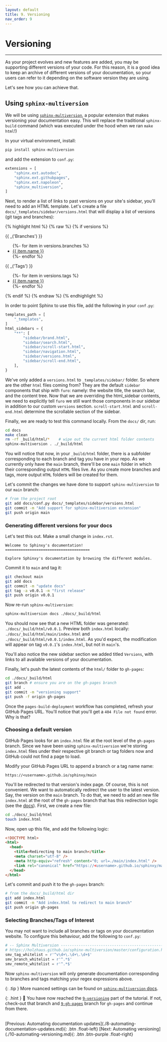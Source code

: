 ```yaml
---
layout: default
title: 9. Versioning
nav_order: 9
---
```


# Versioning

---

As your project evolves and new features are added, you may be supporting different versions of
your code. For this reason, it is a good idea to keep an archive of different versions of your
documentation, so your users can refer to it depending on the software version they are using.

Let's see how you can achieve that.

## Using `sphinx-multiversion`

We will be using [`sphinx-multiversion`](https://holzhaus.github.io/sphinx-multiversion/master/), a
popular extension that makes versioning your documentation easy. This will replace the traditional
`sphinx-build` command (which was executed under the hood when we ran `make html`!)

In your virtual environment, install:

```py
pip install sphinx-multiversion
```

and add the extension to `conf.py`:

```py
extensions = [
    "sphinx.ext.autodoc",
    "sphinx.ext.githubpages",
    "sphinx.ext.napoleon",
    "sphinx_multiversion",
]
```

Next, to render a list of links to past versions on your site's sidebar, you'll need to add an HTML
template. Let's create a file `docs/_templates/sidebar/versions.html` that will display a list of
versions (git tags and branches):

{% highlight html %}
{% raw %}
{% if versions %}
<div class="sidebar-tree">
  <p class="caption" role="heading"><span class="caption-text">{{ _('Branches') }}</span></p>
  <ul>
    {%- for item in versions.branches %}
    <li class="toctree-l1"><a class="reference" href="{{ item.url }}">{{ item.name }}</a></li>
    {%- endfor %}
  </ul>
  <p class="caption" role="heading"><span class="caption-text">{{ _('Tags') }}</span></p>
  <ul>
    {%- for item in versions.tags %}
    <li class="toctree-l1"><a class="reference" href="{{ item.url }}">{{ item.name }}</a></li>
    {%- endfor %}
  </ul>
</div>
{% endif %}
{% endraw %}
{% endhighlight %}

In order to point Sphinx to use this file, add the following in your `conf.py`:

```py
templates_path = [
    "_templates",
]
html_sidebars = {
    "**": [
        "sidebar/brand.html",
        "sidebar/search.html",
        "sidebar/scroll-start.html",
        "sidebar/navigation.html",
        "sidebar/versions.html",
        "sidebar/scroll-end.html",
    ],
}
```

We've only added a `versions.html` to `_templates/sidebar/` folder. So where are the other `html`
files coming from? They are the default `sidebar` components that ship with `furo`: namely: the
website title, the search bar, and the content tree. Now that we are overriding the html_sidebar
contents, we need to explicitly tell `furo` we still want those components in our sidebar in
addition to our custom `versions` section. `scroll-start.html` and `scroll-end.html` determine the
scrollable section of the sidebar.

Finally, we are ready to test this command locally. From the `docs/` dir, run:

```sh
cd docs
make clean
rm -rf _build/html/*    # wipe out the current html folder contents
sphinx-multiversion . ./_build/html
```

You will notice that now, in your `_build/html` folder, there is a subfolder corresponding to each
branch and tag you have in your repo. As we currently only have the `main` branch, there'll be one
`main` folder in which their corresponding output `HTML` files live. As you create more branches
and tags, more output `HTML` folders will be created for them.

Let's commit the changes we have done to support `sphinx-multiversion` to our `main` branch:

```sh
# from the project root
git add docs/conf.py docs/_templates/sidebar/versions.html
git commit -m "Add support for sphinx-multiversion extension"
git push origin main
```

### Generating different versions for your docs

Let's test this out. Make a small change in `index.rst`.

```
Welcome to Sphinxy's documentation!
======================================

Explore Sphinxy's documentation by browsing the different modules.
```

Commit it to `main` and tag it:

```sh
git checkout main
git add docs
git commit -m "update docs"
git tag -a v0.0.1 -m "first release"
git push origin v0.0.1
```

Now re-run `sphinx-multiversion`:

```sh
sphinx-multiversion docs ./docs/_build/html
```

You should now see that a new HTML folder was generated: `./docs/_build/html/v0.0.1`. Preview both
`index.html` locally: `./docs/_build/html/main/index.html` and `./docs/_build/html/v0.0.1/index.html`.
As you'd expect, the modification will appear on tag `v0.0.1`'s `index.html`, but not in `main`'s.

You'll also notice the new sidebar section we added titled `Versions`, with links to all available
versions of your documentation.

Finally, let's push the latest contents of the `html/` folder to `gh-pages`:

```sh
cd ./docs/_build/html
git branch # ensure you are on the gh-pages branch
git add .
git commit -m "versioning support"
git push -f origin gh-pages
```

Once the `pages-build-deployment` workflow has completed, refresh your GitHub Pages URL. You'll
notice that you'll get a `404 File not found` error. Why is that?

### Choosing a default version

GitHub Pages looks for an `index.html` file at the root level of the `gh-pages` branch. Since we
have been using `sphinx-multiversion` we're storing `index.html` files under their respective git
branch or tag folders now and GitHub could not find a page to load.

Modify your GitHub Pages URL to append a branch or a tag name name:

`https://<username>.github.io/sphinxy/main`

You'll be redirected to that version's index page. Of course, this is not convenient. We want to
automatically redirect the user to the latest version. Say, the version on the `main` branch. To do
that, we need to add an new file `index.html` at the root of the `gh-pages` branch that has this
redirection logic (see the
[docs](https://holzhaus.github.io/sphinx-multiversion/master/github_pages.html?highlight=meta%20http%20equiv%20refresh#redirecting-from-the-document-root)).
First, we create a new file:

```sh
cd ./docs/_build/html
touch index.html
```

Now, open up this file, and add the following logic:

```html
<!DOCTYPE html>
<html>
  <head>
    <title>Redirecting to main branch</title>
    <meta charset="utf-8" />
    <meta http-equiv="refresh" content="0; url=./main/index.html" />
    <link rel="canonical" href="https://<username>.github.io/sphinxy/main/index.html" />
  </head>
</html>
```

Let's commit and push it to the `gh-pages` branch:

```sh
# from the docs/_build/html dir
git add index.html
git commit -m "Add index.html to redirect to main branch"
git push origin gh-pages
```

### Selecting Branches/Tags of Interest

You may not want to include all branches or tags on your documentation website. To configure this
behaviour, add the following to `conf.py`:

```py
# -- Sphinx Multiversion --------------------------------------------------
# https://holzhaus.github.io/sphinx-multiversion/master/configuration.html#
smv_tag_whitelist = r'^v\d+\.\d+\.\d+$'
smv_branch_whitelist = r'^.*$'
smv_remote_whitelist = r'^.*$'
```

Now `sphinx-multiversion` will only generate documentation corresponding to branches and tags
matching your regex expressions above.

{: .tip }
More nuanced settings can be found on [`sphinx-multiversion` docs](https://holzhaus.github.io/sphinx-multiversion/master/configuration.html#).

{: .hint }
🙌 You have now reached the
[`9-versioning`](https://github.com/aelsayed95/sphinxy/tree/9-versioning) part of the tutorial.
If not, check-out that branch and
[`9-gh-pages`](https://github.com/aelsayed95/sphinxy/tree/9-gh-pages) branch for `gh-pages` and
continue from there.

<br />
[Previous: Automating documentation updates](./8-automating-documentation-updates.md){: .btn .float-left}
[Next: Automating versioning](./10-automating-versioning.md){: .btn .btn-purple .float-right}
<br />
